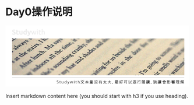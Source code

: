 # Day0操作说明

![](/assets/2.jpg)

<!--sec data-title="Introduction" data-id="section0" data-show=true ces-->

Insert markdown content here (you should start with h3 if you use heading).

<!--endsec-->


